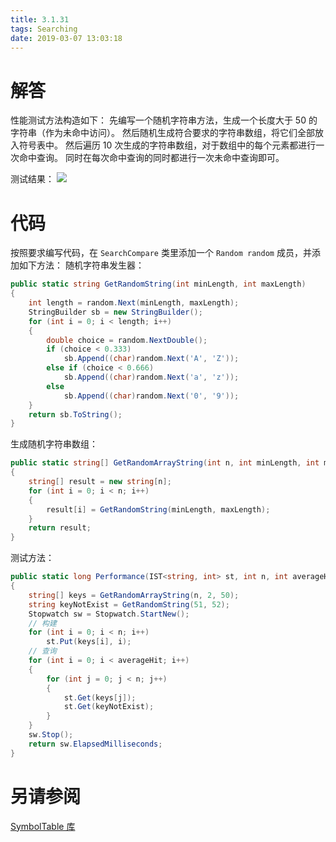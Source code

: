 ```yaml
---
title: 3.1.31
tags: Searching
date: 2019-03-07 13:03:18
---
```


# 解答

性能测试方法构造如下：
先编写一个随机字符串方法，生成一个长度大于 50 的字符串（作为未命中访问）。
然后随机生成符合要求的字符串数组，将它们全部放入符号表中。
然后遍历 10 次生成的字符串数组，对于数组中的每个元素都进行一次命中查询。
同时在每次命中查询的同时都进行一次未命中查询即可。

测试结果：
![](./1.png)

# 代码

按照要求编写代码，在 `SearchCompare` 类里添加一个 `Random random` 成员，并添加如下方法：
随机字符串发生器：

```csharp
public static string GetRandomString(int minLength, int maxLength)
{
    int length = random.Next(minLength, maxLength);
    StringBuilder sb = new StringBuilder();
    for (int i = 0; i < length; i++)
    {
        double choice = random.NextDouble();
        if (choice < 0.333)
            sb.Append((char)random.Next('A', 'Z'));
        else if (choice < 0.666)
            sb.Append((char)random.Next('a', 'z'));
        else
            sb.Append((char)random.Next('0', '9'));
    }
    return sb.ToString();
}
```

生成随机字符串数组：

```csharp
public static string[] GetRandomArrayString(int n, int minLength, int maxLength)
{
    string[] result = new string[n];
    for (int i = 0; i < n; i++)
    {
        result[i] = GetRandomString(minLength, maxLength);
    }
    return result;
}
```

测试方法：

```csharp
public static long Performance(IST<string, int> st, int n, int averageHit)
{
    string[] keys = GetRandomArrayString(n, 2, 50);
    string keyNotExist = GetRandomString(51, 52);
    Stopwatch sw = Stopwatch.StartNew();
    // 构建
    for (int i = 0; i < n; i++)
        st.Put(keys[i], i);
    // 查询
    for (int i = 0; i < averageHit; i++)
    {
        for (int j = 0; j < n; j++)
        {
            st.Get(keys[j]);
            st.Get(keyNotExist);
        }
    }
    sw.Stop();
    return sw.ElapsedMilliseconds;
}
```

# 另请参阅

[SymbolTable 库](https://github.com/ikesnowy/Algorithms-4th-Edition-in-Csharp/tree/master/3%20Searching/3.1/SymbolTable)
